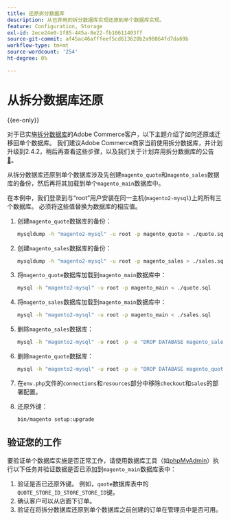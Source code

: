 ```yaml
---
title: 还原拆分数据库
description: 从已弃用的拆分数据库实现还原到单个数据库实现。
feature: Configuration, Storage
exl-id: 2ece24e0-1f85-445a-8e22-fb10611403ff
source-git-commit: af45ac46afffeef5cd613628b2a98864fd7da69b
workflow-type: tm+mt
source-wordcount: '254'
ht-degree: 0%

---
```


# 从拆分数据库还原

{{ee-only}}

对于已实施[拆分数据库](multi-master.md)的Adobe Commerce客户，以下主题介绍了如何还原或迁移回单个数据库。 我们建议Adobe Commerce商家当前使用拆分数据库，并计划升级到2.4.2，稍后再查看这些步骤，以及我们关于计划弃用拆分数据库的公告[&#128279;](https://community.magento.com/t5/Magento-DevBlog/Deprecation-of-Split-Database-in-Magento-Commerce/ba-p/465187)。

从拆分数据库还原到单个数据库涉及先创建`magento_quote`和`magento_sales`数据库的备份，然后再将其加载到单个`magento_main`数据库中。

在本例中，我们登录到与“root”用户安装在同一主机(`magento2-mysql`)上的所有三个数据库。 必须将这些值替换为数据库的相应值。

1. 创建`magento_quote`数据库的备份：

   ```bash
   mysqldump -h "magento2-mysql" -u root -p magento_quote > ./quote.sql
   ```

1. 创建`magento_sales`数据库的备份：

   ```bash
   mysqldump -h "magento2-mysql" -u root -p magento_sales > ./sales.sql
   ```

1. 将`magento_quote`数据库加载到`magento_main`数据库中：

   ```bash
   mysql -h "magento2-mysql" -u root -p magento_main < ./quote.sql
   ```

1. 将`magento_sales`数据库加载到`magento_main`数据库中：

   ```bash
   mysql -h "magento2-mysql" -u root -p magento_main < ./sales.sql
   ```

1. 删除`magento_sales`数据库：

   ```bash
   mysql -h "magento2-mysql" -u root -p -e "DROP DATABASE magento_sales;"
   ```

1. 删除`magento_quote`数据库：

   ```bash
   mysql -h "magento2-mysql" -u root -p -e "DROP DATABASE magento_quote;"
   ```

1. 在`env.php`文件的`connections`和`resources`部分中移除`checkout`和`sales`的部署配置。
1. 还原外键：

   ```bash
   bin/magento setup:upgrade
   ```

## 验证您的工作

要验证单个数据库实施是否正常工作，请使用数据库工具（如[phpMyAdmin](../../installation/prerequisites/optional-software.md#phpmyadmin)）执行以下任务并验证数据是否已添加到`magento_main`数据库表中：

1. 验证是否已还原外键。 例如，`quote`数据库表中的`QUOTE_STORE_ID_STORE_STORE_ID`键。
1. 确认客户可以从店面下订单。
1. 验证在将拆分数据库还原到单个数据库之前创建的订单在管理员中是否可用。
